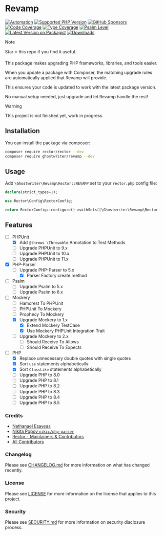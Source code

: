 # Revamp

[![Automation](https://github.com/ghostwriter/revamp/actions/workflows/automation.yml/badge.svg)](https://github.com/ghostwriter/revamp/actions/workflows/automation.yml)
[![Supported PHP Version](https://badgen.net/packagist/php/ghostwriter/revamp?color=8892bf)](https://www.php.net/supported-versions)
[![GitHub Sponsors](https://img.shields.io/github/sponsors/ghostwriter?label=Sponsor+@ghostwriter/revamp&logo=GitHub+Sponsors)](https://github.com/sponsors/ghostwriter)
[![Code Coverage](https://codecov.io/gh/ghostwriter/revamp/branch/main/graph/badge.svg)](https://codecov.io/gh/ghostwriter/revamp)
[![Type Coverage](https://shepherd.dev/github/ghostwriter/revamp/coverage.svg)](https://shepherd.dev/github/ghostwriter/revamp)
[![Psalm Level](https://shepherd.dev/github/ghostwriter/revamp/level.svg)](https://psalm.dev/docs/running_psalm/error_levels)
[![Latest Version on Packagist](https://badgen.net/packagist/v/ghostwriter/revamp)](https://packagist.org/packages/ghostwriter/revamp)
[![Downloads](https://badgen.net/packagist/dt/ghostwriter/revamp?color=blue)](https://packagist.org/packages/ghostwriter/revamp)

> [!NOTE]
>
> Star ⭐ this repo if you find it useful.
>

This package makes upgrading PHP frameworks, libraries, and tools easier.

When you update a package with Composer, the matching upgrade rules are automatically applied that Revamp will provide.

This ensures your code is updated to work with the latest package version.

No manual setup needed, just upgrade and let Revamp handle the rest!

> [!WARNING]
>
> This project is not finished yet, work in progress.
> 

## Installation

You can install the package via composer:

``` bash
composer require rector/rector --dev
composer require ghostwriter/revamp --dev
```

## Usage

Add `\Ghostwriter\Revamp\Rector::REVAMP` set to your `rector.php` config file:

```php
declare(strict_types=1);

use Rector\Config\RectorConfig;

return RectorConfig::configure()->withSets([\Ghostwriter\Revamp\Rector::REVAMP]);
```

## Features

- [ ] PHPUnit
    - [x] Add `@throws \Throwable` Annotation to Test Methods
    - [ ] Upgrade PHPUnit to 9.x
    - [ ] Upgrade PHPUnit to 10.x
    - [ ] Upgrade PHPUnit to 11.x

- [x] PHP-Parser
    - [ ] Upgrade PHP-Parser to 5.x
      - [x] Parser Factory create method

- [ ] Psalm
    - [ ] Upgrade Psalm to 5.x
    - [ ] Upgrade Psalm to 6.x

- [ ] Mockery
  - [ ] Hamcrest To PHPUnit
  - [ ] PHPUnit To Mockery
  - [ ] Prophecy To Mockery
  - [x] Upgrade Mockery to 1.x
    - [x] Extend Mockery TestCase
    - [x] Use Mockery PHPUnit Integration Trait
  - [ ] Upgrade Mockery to 2.x
    - [ ] Should Receive To Allows
    - [ ] Should Receive To Expects

- [ ] PHP
    - [x] Replace unnecessary double quotes with single quotes
    - [x] Sort `use` statements alphabetically
    - [x] Sort `ClassLike` statements alphabetically
    - [ ] Upgrade PHP to 8.0
    - [ ] Upgrade PHP to 8.1
    - [ ] Upgrade PHP to 8.2
    - [ ] Upgrade PHP to 8.3
    - [ ] Upgrade PHP to 8.4
    - [ ] Upgrade PHP to 8.5

### Credits

- [Nathanael Esayeas](https://github.com/ghostwriter)
- [Nikita Popov `nikic/php-parser`](https://github.com/nikic/php-parser)
- [Rector - Maintainers & Contributors](https://github.com/rectorphp/rector/contributors)
- [All Contributors](https://github.com/ghostwriter/revamp/contributors)

### Changelog

Please see [CHANGELOG.md](./CHANGELOG.md) for more information on what has changed recently.

### License

Please see [LICENSE](./LICENSE) for more information on the license that applies to this project.

### Security

Please see [SECURITY.md](./SECURITY.md) for more information on security disclosure process.
